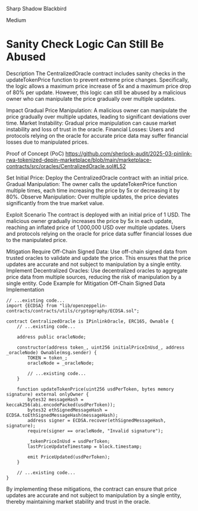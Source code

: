 Sharp Shadow Blackbird

Medium

# Sanity Check Logic Can Still Be Abused

Description
The CentralizedOracle contract includes sanity checks in the updateTokenPrice function to prevent extreme price changes. Specifically, the logic allows a maximum price increase of 5x and a maximum price drop of 80% per update. However, this logic can still be abused by a malicious owner who can manipulate the price gradually over multiple updates.

Impact
Gradual Price Manipulation: A malicious owner can manipulate the price gradually over multiple updates, leading to significant deviations over time.
Market Instability: Gradual price manipulation can cause market instability and loss of trust in the oracle.
Financial Losses: Users and protocols relying on the oracle for accurate price data may suffer financial losses due to manipulated prices.

Proof of Concept (PoC)
https://github.com/sherlock-audit/2025-03-pinlink-rwa-tokenized-depin-marketplace/blob/main/marketplace-contracts/src/oracles/CentralizedOracle.sol#L52

Set Initial Price: Deploy the CentralizedOracle contract with an initial price.
Gradual Manipulation: The owner calls the updateTokenPrice function multiple times, each time increasing the price by 5x or decreasing it by 80%.
Observe Manipulation: Over multiple updates, the price deviates significantly from the true market value.

Exploit Scenario
The contract is deployed with an initial price of 1 USD.
The malicious owner gradually increases the price by 5x in each update, reaching an inflated price of 1,000,000 USD over multiple updates.
Users and protocols relying on the oracle for price data suffer financial losses due to the manipulated price.

Mitigation
Require Off-Chain Signed Data: Use off-chain signed data from trusted oracles to validate and update the price. This ensures that the price updates are accurate and not subject to manipulation by a single entity.
Implement Decentralized Oracles: Use decentralized oracles to aggregate price data from multiple sources, reducing the risk of manipulation by a single entity.
Code Example for Mitigation
Off-Chain Signed Data Implementation
```solidity
// ...existing code...
import {ECDSA} from "lib/openzeppelin-contracts/contracts/utils/cryptography/ECDSA.sol";

contract CentralizedOracle is IPinlinkOracle, ERC165, Ownable {
    // ...existing code...

    address public oracleNode;

    constructor(address token_, uint256 initialPriceInUsd_, address _oracleNode) Ownable(msg.sender) {
        TOKEN = token_;
        oracleNode = _oracleNode;

        // ...existing code...
    }

    function updateTokenPrice(uint256 usdPerToken, bytes memory signature) external onlyOwner {
        bytes32 messageHash = keccak256(abi.encodePacked(usdPerToken));
        bytes32 ethSignedMessageHash = ECDSA.toEthSignedMessageHash(messageHash);
        address signer = ECDSA.recover(ethSignedMessageHash, signature);
        require(signer == oracleNode, "Invalid signature");

        _tokenPriceInUsd = usdPerToken;
        lastPriceUpdateTimestamp = block.timestamp;

        emit PriceUpdated(usdPerToken);
    }

    // ...existing code...
}
```
By implementing these mitigations, the contract can ensure that price updates are accurate and not subject to manipulation by a single entity, thereby maintaining market stability and trust in the oracle.